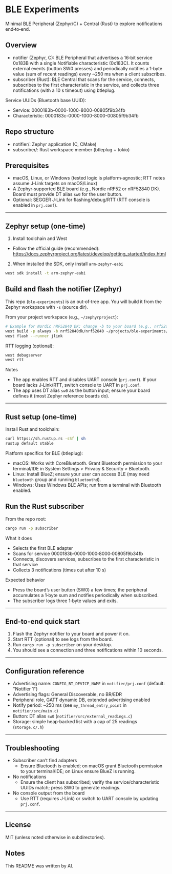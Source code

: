 # BLE Experiments

Minimal BLE Peripheral (Zephyr/C) + Central (Rust) to explore notifications end‑to‑end.

## Overview

- notifier (Zephyr, C): BLE Peripheral that advertises a 16‑bit service 0x183B with a single Notifiable characteristic (0x183C). It counts external events (button SW0 presses) and periodically notifies a 1‑byte value (sum of recent readings) every ~250 ms when a client subscribes.
- subscriber (Rust): BLE Central that scans for the service, connects, subscribes to the first characteristic in the service, and collects three notifications (with a 10 s timeout) using btleplug.

Service UUIDs (Bluetooth base UUID):
- Service: 0000183b-0000-1000-8000-00805f9b34fb
- Characteristic: 0000183c-0000-1000-8000-00805f9b34fb

## Repo structure

- notifier/: Zephyr application (C, CMake)
- subscriber/: Rust workspace member (btleplug + tokio)

## Prerequisites

- macOS, Linux, or Windows (tested logic is platform‑agnostic; RTT notes assume J‑Link targets on macOS/Linux)
- A Zephyr‑supported BLE board (e.g., Nordic nRF52 or nRF52840 DK). Board must provide DT alias `sw0` for the user button.
- Optional: SEGGER J‑Link for flashing/debug/RTT (RTT console is enabled in `prj.conf`).

---

## Zephyr setup (one‑time)

1) Install toolchain and West

- Follow the official guide (recommended): https://docs.zephyrproject.org/latest/develop/getting_started/index.html

2) When installed the SDK, only install `arm-zephyr-eabi`

```sh
west sdk install -t arm-zephyr-eabi
```

## Build and flash the notifier (Zephyr)

This repo (`ble-experiments`) is an out‑of‑tree app. You will build it from the Zephyr workspace with `-s` (source dir).

From your project workspace (e.g., `~/zephyrproject`):

```sh
# Example for Nordic nRF52840 DK; change -b to your board (e.g., nrf52dk_nrf52832)
west build -p always -b nrf52840dk/nrf52840 ~/projects/ble-experiments/notifier
west flash --runner jlink
```

RTT logging (optional):

```sh
west debugserver
west rtt
```

Notes
- The app enables RTT and disables UART console (`prj.conf`). If your board lacks J‑Link/RTT, switch console to UART in `prj.conf`.
- The app uses DT alias `sw0` as the button input; ensure your board defines it (most Zephyr reference boards do).

---

## Rust setup (one‑time)

Install Rust and toolchain:

```sh
curl https://sh.rustup.rs -sSf | sh
rustup default stable
```

Platform specifics for BLE (btleplug):
- macOS: Works with CoreBluetooth. Grant Bluetooth permission to your terminal/IDE in System Settings > Privacy & Security > Bluetooth.
- Linux: Install BlueZ; ensure your user can access BLE (may need `bluetooth` group and running `bluetoothd`).
- Windows: Uses Windows BLE APIs; run from a terminal with Bluetooth enabled.

## Run the Rust subscriber

From the repo root:

```sh
cargo run -p subscriber
```

What it does
- Selects the first BLE adapter
- Scans for service 0000183b‑0000‑1000‑8000‑00805f9b34fb
- Connects, discovers services, subscribes to the first characteristic in that service
- Collects 3 notifications (times out after 10 s)

Expected behavior
- Press the board’s user button (SW0) a few times; the peripheral accumulates a 1‑byte sum and notifies periodically when subscribed.
- The subscriber logs three 1‑byte values and exits.

---

## End‑to‑end quick start

1) Flash the Zephyr notifier to your board and power it on.
2) Start RTT (optional) to see logs from the board.
3) Run `cargo run -p subscriber` on your desktop.
4) You should see a connection and three notifications within 10 seconds.

---

## Configuration reference

- Advertising name: `CONFIG_BT_DEVICE_NAME` in `notifier/prj.conf` (default: "Notifier 1")
- Advertising flags: General Discoverable, no BR/EDR
- Peripheral role, GATT dynamic DB, extended advertising enabled
- Notify period: ~250 ms (see `my_thread_entry_point` in `notifier/src/main.c`)
- Button: DT alias `sw0` (`notifier/src/external_readings.c`)
- Storage: simple heap‑backed list with a cap of 25 readings (`storage.c/.h`)

---

## Troubleshooting

- Subscriber can’t find adapters
	- Ensure Bluetooth is enabled; on macOS grant Bluetooth permission to your terminal/IDE; on Linux ensure BlueZ is running.
- No notifications
	- Ensure the client has subscribed; verify the service/characteristic UUIDs match; press SW0 to generate readings.
- No console output from the board
	- Use RTT (requires J‑Link) or switch to UART console by updating `prj.conf`.

---

## License

MIT (unless noted otherwise in subdirectories).

## Notes

This README was written by AI.